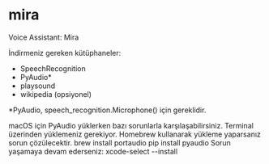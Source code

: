 # mira
Voice Assistant: Mira

İndirmeniz gereken kütüphaneler:
- SpeechRecognition
- PyAudio*
- playsound
- wikipedia (opsiyonel)

*PyAudio, speech_recognition.Microphone() için gereklidir.

macOS için PyAudio yüklerken bazı sorunlarla karşılaşabilirsiniz. Terminal üzerinden yüklemeniz gerekiyor. Homebrew kullanarak yükleme yaparsanız sorun çözülecektir.
  brew install portaudio
  pip install pyaudio
Sorun yaşamaya devam ederseniz:
  xcode-select --install
